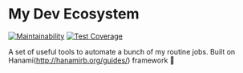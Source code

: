 # My Dev Ecosystem

[![Maintainability](https://api.codeclimate.com/v1/badges/b66e6104c5b6ee8bdf48/maintainability)](https://codeclimate.com/github/k-rudy/dev-ecosystem/maintainability)
[![Test Coverage](https://api.codeclimate.com/v1/badges/b66e6104c5b6ee8bdf48/test_coverage)](https://codeclimate.com/github/k-rudy/dev-ecosystem/test_coverage)

A set of useful tools to automate a bunch of my routine jobs. Built on Hanami(http://hanamirb.org/guides/) framework 🌸
